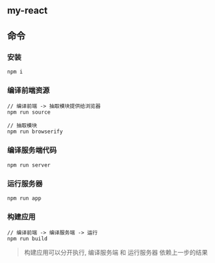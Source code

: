 ## my-react


## 命令
### 安装
``` npm
npm i

``` 
### 编译前端资源
``` npm
// 编译前端 -> 抽取模块提供给浏览器
npm run source

// 抽取模块
npm run browserify
```

### 编译服务端代码
``` npm
npm run server
```

### 运行服务器
``` npm
npm run app
```

### 构建应用
``` npm
// 编译前端 -> 编译服务端 -> 运行
npm run build
```

> 构建应用可以分开执行, 编译服务端 和 运行服务器 依赖上一步的结果
